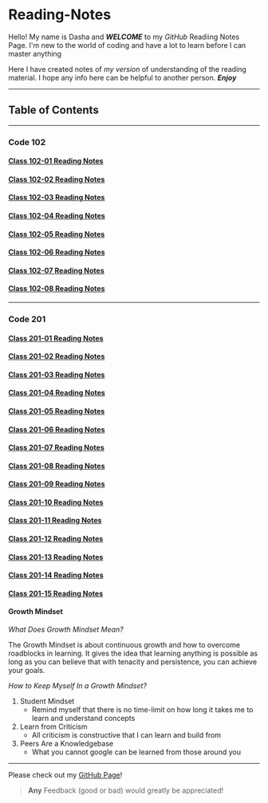 # Reading-Notes

Hello! My name is Dasha and ***WELCOME*** to my *GitHub* Readiing Notes Page.  I'm new to the world of coding and have a lot to learn before I can master anything

Here I have created notes of *my version* of understanding of the reading material.  I hope any info here can be helpful to another person.  ***Enjoy***

***

## Table of Contents

***

### Code 102

#### [Class 102-01 Reading Notes](/class102/class102-01.md)

#### [Class 102-02 Reading Notes](/class102/class102-02.md)

#### [Class 102-03 Reading Notes](/class102/class102-03.md)

#### [Class 102-04 Reading Notes](/class102/class102-04.md)

#### [Class 102-05 Reading Notes](/class102/class102-05.md)

#### [Class 102-06 Reading Notes](/class102/class102-06.md)

#### [Class 102-07 Reading Notes](/class102/class102-07.md)

#### [Class 102-08 Reading Notes](/class102/class102-08.md)

***

### Code 201

#### [Class 201-01 Reading Notes](/class201/class201-01.md)

#### [Class 201-02 Reading Notes](/class201/class201-02.md)

#### [Class 201-03 Reading Notes](/class201/class201-03.md)

#### [Class 201-04 Reading Notes](/class201/class201-04.md)

#### [Class 201-05 Reading Notes](/class201/class201-05.md)

#### [Class 201-06 Reading Notes](/class201/class201-06.md)

#### [Class 201-07 Reading Notes](/class201/class201-07.md)

#### [Class 201-08 Reading Notes](/class201/class201-08.md)

#### [Class 201-09 Reading Notes](/class201/class201-09.md)

#### [Class 201-10 Reading Notes](/class201/class201-10.md)

#### [Class 201-11 Reading Notes](/class201/class201-11.md)

#### [Class 201-12 Reading Notes](/class201/class201-12.md)

#### [Class 201-13 Reading Notes](/class201/class201-13.md)

#### [Class 201-14 Reading Notes](/class201/class201-14.md)

#### [Class 201-15 Reading Notes](/class201/class201-15.md)

#### Growth Mindset 

_What Does Growth Mindset Mean?_

The Growth Mindset is about continuous growth and how to overcome roadblocks in learning.  It gives the idea that learning anything is possible as long as you can believe that with tenacity and persistence, you can achieve your goals.

_How to Keep Myself In a Growth Mindset?_

1. Student Mindset
    - Remind myself that there is no time-limit on how long it takes me to learn and understand concepts 
2. Learn from Criticism 
    - All criticism is constructive that I can learn and build from
3. Peers Are a Knowledgebase
    - What you cannot google can be learned from those around you

***

Please check out my [GitHub Page](https://github.com/dlewburg)!

> __Any__ Feedback (good or bad) would greatly be appreciated!
